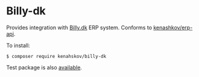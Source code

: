 # Billy-dk

Provides integration with [Billy.dk](https://www.billy.dk/api/) ERP system. Conforms to [kenashkov/erp-api](https://github.com/kenashkov/erp-api).

To install:
```
$ composer require kenahskov/billy-dk
```

Test package is also [available](https://github.com/kenashkov/billy-dk-test).